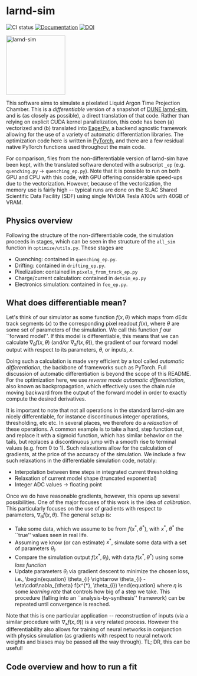# larnd-sim 
![CI status](https://github.com/DUNE/larnd-sim/workflows/CI/badge.svg)
[![Documentation](https://img.shields.io/badge/docs-online-success)](https://dune.github.io/larnd-sim)
[![DOI](https://zenodo.org/badge/DOI/10.5281/zenodo.4582721.svg)](https://doi.org/10.5281/zenodo.4582721)

<img alt="larnd-sim" src="docs/logo.png" height="160">

This software aims to simulate a pixelated Liquid Argon Time Projection Chamber. This is a _differentiable_ version of a snapshot of 
[DUNE larnd-sim](https://github.com/DUNE/larnd-sim), and is (as closely as possible), a direct translation of that code. Rather 
than relying on explicit CUDA kernel parallelization, this code has been (a) vectorized and (b) translated into [EagerPy](https://github.com/jonasrauber/eagerpy), 
a backend agnostic framework allowing for the use of a variety of automatic differentiation libraries. The optimization code here is written in 
[PyTorch](https://pytorch.org/), and there are a few residual native PyTorch functions used throughout the main code.

For comparison, files from the non-differentiable version of larnd-sim have been kept, with the translated software denoted with a subscript 
`_ep` (e.g. `quenching.py` -> `quenching_ep.py`). Note that it is possible to run on both GPU and CPU with this code, with GPU offering 
considerable speed-ups due to the vectorization. However, because of the vectorization, the memory use is fairly high -- typical runs are 
done on the SLAC Shared Scientific Data Facility (SDF) using single NVIDIA Tesla A100s with 40GB of VRAM.

## Physics overview
Following the structure of the non-differentiable code, the simulation proceeds in stages, which can be seen in the structure 
of the `all_sim` function in `optimize/utils.py`. These stages are
- Quenching: contained in `quenching_ep.py`. 
- Drifting: contained in `drifting_ep.py`.
- Pixelization: contained in `pixels_from_track_ep.py`
- Charge/current calculation: contained in `detsim_ep.py`
- Electronics simulation: contained in `fee_ep.py`.

## What does differentiable mean?
Let's think of our simulator as some function $f(x,\theta)$ which maps from dEdx track segments ($x$) to the corresponding 
pixel readout $f(x)$, where $\theta$ are some set of parameters of the simulation. We call this function $f$ our ``forward model''. 
If this model is differentiable, this means that we can calculate $\nabla_{\theta} f(x, \theta)$ (and/or $\nabla_{x} f(x, \theta)$), 
the gradient of our forward model output with respect to its parameters, $\theta$, or inputs, $x$.

Doing such a calculation is made very efficient by a tool called _automatic differentiation_, the backbone of frameworks such as 
PyTorch. Full discussion of automatic differentiation is beyond the scope of this README. For the optimization here, we use 
_reverse mode automatic differentiation_, also known as backpropagation, which effectively uses the chain rule moving backward 
from the output of the forward model in order to exactly compute the desired derivatives.

It is important to note that not all operations in the standard larnd-sim are nicely differentiable, for instance discontinuous integer 
operations, thresholding, etc etc. In several places, we therefore do a _relaxation_ of these operations. A common example is to take a 
hard, step function cut, and replace it with a sigmoid function, which has similar behavior on the tails, but replaces a discontinuous jump 
with a smooth rise to terminal values (e.g. from 0 to 1). Such relaxations allow for the calculation of gradients, at the price of the accuracy 
of the simulation. We include a few such relaxations in the differentiable simulation code, notably:
- Interpolation between time steps in integrated current thresholding
- Relaxation of current model shape (truncated exponential)
- Integer ADC values -> floating point

Once we do have reasonable gradients, however, this opens up several possibilities. One of the major focuses of this work is the idea of 
_calibration_. This particularly focuses on the use of gradients with respect to parameters, $\nabla_{\theta} f(x, \theta)$. The general 
setup is:
- Take some data, which we assume to be from $f(x^{*}, \theta^{*})$, with $x^{*}$, $\theta^{*}$ the ``true'' values seen in real life.
- Assuming we know (or can estimate) $x^{*}$, simulate some data with a set of parameters $\theta_{i}$.
- Compare the simulation output $f(x^{*}, \theta_{i})$, with data $f(x^{*}, \theta^{*})$ using some _loss function_
- Update parameters $\theta_{i}$ via gradient descent to minimize the chosen loss, i.e.,
\begin{equation}
\theta_{i} \rightarrow \theta_{i} - \eta\cdot\nabla_{\theta} f(x^{*}, \theta_{i})
\end{equation}
where $\eta$ is some _learning rate_ that controls how big of a step we take. This procedure (falling into an ``analysis-by-synthesis'' framework)
can be repeated until convergence is reached.

Note that this is one particular application -- reconstruction of inputs (via a similar procedure with $\nabla_{x} f(x, \theta)$) is a very related 
process. However the differentiability also allows for training of neural networks in conjunction with physics simulation (as gradients with respect 
to neural network weights and biases may be passed all the way through). TL; DR, this can be useful!

## Code overview and how to run a fit


